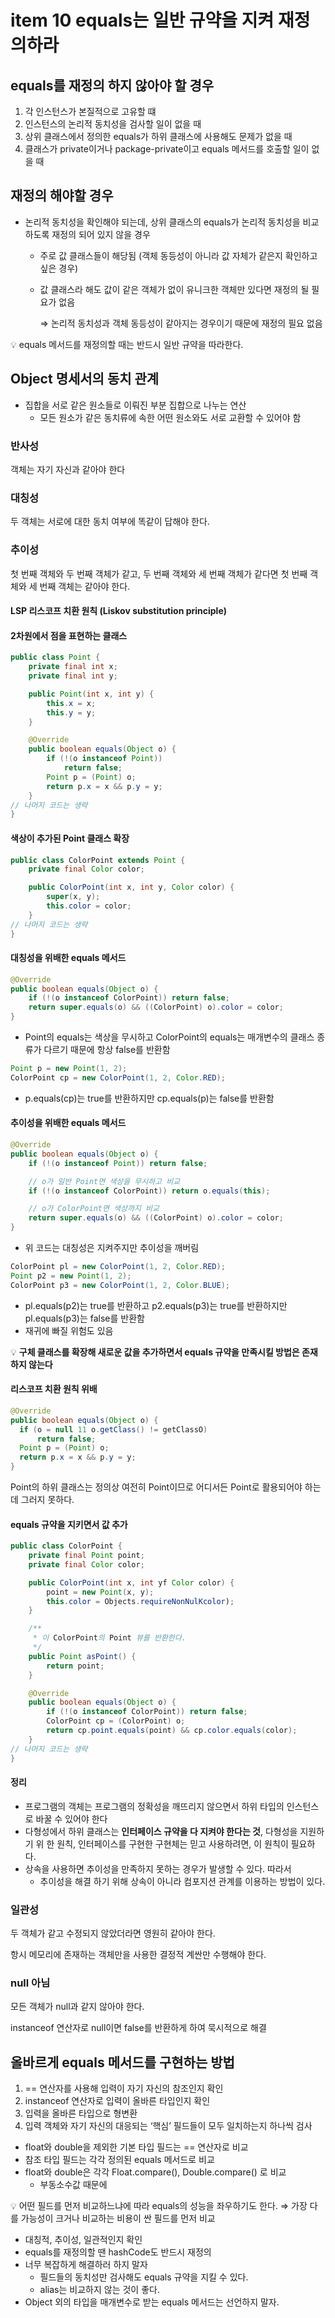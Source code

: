 # item 10 equals는 일반 규약을 지켜 재정의하라

## equals를 재정의 하지 않아야 할 경우

1. 각 인스턴스가 본질적으로 고유할 떄
2. 인스턴스의 논리적 동치성을 검사할 일이 없을 때
3. 상위 클래스에서 정의한 equals가 하위 클래스에 사용해도 문제가 없을 때
4. 클래스가 private이거나 package-private이고 equals 메서드를 호출할 일이 없을 때

## 재정의 해야할 경우

- 논리적 동치성을 확인해야 되는데, 상위 클래스의 equals가 논리적 동치성을 비교하도록 재정의 되어 있지 않을 경우
    - 주로 값 클래스들이 해당됨 (객체 동등성이 아니라 값 자체가 같은지 확인하고 싶은 경우)
    - 값 클래스라 해도 값이 같은 객체가 없이 유니크한 객체만 있다면 재정의 될 필요가 없음

      ⇒ 논리적 동치성과 객체 동등성이 같아지는 경우이기 때문에 재정의 필요 없음


<aside>
💡 equals 메서드를 재정의할 때는 반드시 일반 규약을 따라한다.

</aside>

## Object 명세서의 동치 관계

- 집합을 서로 같은 원소들로 이뤄진 부분 집합으로 나누는 연산
    - 모든 원소가 같은 동치류에 속한 어떤 원소와도 서로 교환할 수 있어야 함

### 반사성

객체는 자기 자신과 같아야 한다

### 대칭성

두 객체는 서로에 대한 동치 여부에 똑같이 답해야 한다.

### 추이성

첫 번째 객체와 두 번째 객체가 같고, 두 번째 객체와 세 번째 객체가 같다면 첫 번째 객체와 세 번째 객체는 같아야 한다.
#### LSP 리스코프 치환 원칙 (Liskov substitution principle)

#### 2차원에서 점을 표현하는 클래스
```java
public class Point {
    private final int x;
    private final int y;

    public Point(int x, int y) {
        this.x = x;
        this.y = y;
    }

    @Override
    public boolean equals(Object o) {
        if (!(o instanceof Point))
            return false;
        Point p = (Point) o;
        return p.x = x && p.y = y;
    }
// 나머지 코드는 생략
}
```

#### 색상이 추가된 Point 클래스 확장
```java
public class ColorPoint extends Point {
    private final Color color;

    public ColorPoint(int x, int y, Color color) {
        super(x, y);
        this.color = color;
    }
// 나머지 코드는 생략
}
```

#### 대칭성을 위배한 equals 메서드
```java
@Override
public boolean equals(Object o) {
    if (!(o instanceof ColorPoint)) return false;
    return super.equals(o) && ((ColorPoint) o).color = color;
}
```
- Point의  equals는 색상을 무시하고 ColorPoint의 equals는 매개변수의 클래스 종류가 다르기 때문에 항상 false를 반환함
```java
Point p = new Point(1, 2);
ColorPoint cp = new ColorPoint(1, 2, Color.RED);
```
- p.equals(cp)는 true를 반환하지만 cp.equals(p)는 false를 반환함

#### 추이성을 위배한 equals 메서드
```java
@Override
public boolean equals(Object o) {
    if (!(o instanceof Point)) return false;

    // o가 일반 Point면 색상을 무시하고 비교
    if (!(o instanceof ColorPoint)) return o.equals(this);

    // o가 ColorPoint면 색상까지 비교
    return super.equals(o) && ((ColorPoint) o).color = color;
}
```
- 위 코드는 대칭성은 지켜주지만 추이성을 깨버림
```java
ColorPoint pl = new ColorPoint(1, 2, Color.RED);
Point p2 = new Point(1, 2);
ColorPoint p3 = new ColorPoint(1, 2, Color.BLUE);
```
- pl.equals(p2)는 true를 반환하고 p2.equals(p3)는 true를 반환하지만 pl.equals(p3)는 false를 반환함
- 재귀에 빠질 위험도 있음  

💡 **구체 클래스를 확장해 새로운 값을 추가하면서 equals 규약을 만족시킬 방법은 존재하지 않는다**

#### 리스코프 치환 원칙 위배
```java
@Override 
public boolean equals(Object o) {
  if (o = null 11 o.getClass() != getClassO) 
      return false;
  Point p = (Point) o;
  return p.x = x && p.y = y; 
}
```

Point의 하위 클래스는 정의상 여전히 Point이므로 어디서든 Point로 활용되어야 하는데 그러지 못하다.

#### equals 규약을 지키면서 값 추가
```java
public class ColorPoint {
    private final Point point;
    private final Color color;

    public ColorPoint(int x, int yf Color color) {
        point = new Point(x, y);
        this.color = Objects.requireNonNulKcolor);
    }

    /**
     * 이 ColorPoint의 Point 뷰를 반환한다.
     */
    public Point asPoint() {
        return point;
    }

    @Override
    public boolean equals(Object o) {
        if (!(o instanceof ColorPoint)) return false;
        ColorPoint cp = (ColorPoint) o;
        return cp.point.equals(point) && cp.color.equals(color);
    }
// 나머지 코드는 생략 
}
```

#### 정리
- 프로그램의 객체는 프로그램의 정확성을 깨뜨리지 않으면서 하위 타입의 인스턴스로 바꿀
  수 있어야 한다
- 다형성에서 하위 클래스는 **인터페이스 규약을 다 지켜야 한다는 것**, 다형성을 지원하기 위
  한 원칙, 인터페이스를 구현한 구현체는 믿고 사용하려면, 이 원칙이 필요하다.
- 상속을 사용하면 추이성을 만족하지 못하는 경우가 발생할 수 있다. 따라서 
  - 추이성을 해결 하기 위해 상속이 아니라 컴포지션 관계를 이용하는 방법이 있다.



### 일관성

두 객체가 같고 수정되지 않았더라면 영원히 같아야 한다.

항시 메모리에 존재하는 객체만을 사용한 결정적 계싼만 수행해야 한다.


### null 아님

모든 객체가 null과 같지 않아야 한다.

instanceof 연산자로 null이면 false를 반환하게 하여 묵시적으로 해결

## 올바르게 equals 메서드를 구현하는 방법

1. == 연산자를 사용해 입력이 자기 자신의 참조인지 확인
2. instanceof 연산자로 입력이 올바른 타입인지 확인
3. 입력을 올바른 타입으로 형변환
4. 입력 객체와 자기 자신의 대응되는 ‘핵심’ 필드들이 모두 일치하는지 하나씩 검사
- float와 double을 제외한 기본 타입 필드는 == 연산자로 비교
- 참조 타입 필드는 각각 정의된 equals 메서드로 비교
- float와 double은 각각 Float.compare(), Double.compare() 로 비교
    - 부동소수값 때문에

<aside>
💡 어떤 필드를 먼저 비교하느냐에 따라 equals의 성능을 좌우하기도 한다.
⇒ 가장 다를 가능성이 크거나 비교하는 비용이 싼 필드를 먼저 비교

</aside>

- 대칭적, 추이성, 일관적인지 확인
- equals를 재정의할 땐 hashCode도 반드시 재정의
- 너무 복잡하게 해결하러 하지 말자
    - 필드들의 동치성만 검사해도 equals 규약을 지킬 수 있다.
    - alias는 비교하지 않는 것이 좋다.
- Object 외의 타입을 매개변수로 받는 equals 메서드는 선언하지 말자.
